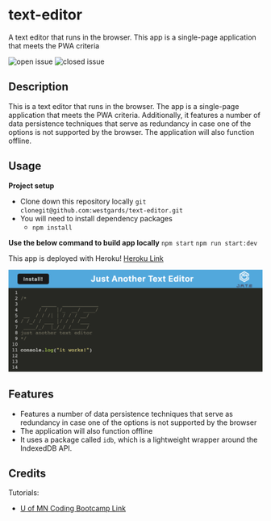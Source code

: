 # text-editor

A text editor that runs in the browser. This app is a single-page application that meets the PWA criteria

![open issue](https://img.shields.io/github/issues-raw/westgards/text-editor)
![closed issue](https://img.shields.io/github/issues-closed-raw/westgards/text-editor)

## Description

This is a text editor that runs in the browser. The app is a single-page application that meets the PWA criteria. Additionally, it features a number of data persistence techniques that serve as redundancy in case one of the options is not supported by the browser. The application will also function offline.

## Usage

**Project setup**

- Clone down this repository locally
  `git clonegit@github.com:westgards/text-editor.git`
- You will need to install dependency packages
  - `npm install`

**Use the below command to build app locally**
`npm start`
`npm run start:dev`

This app is deployed with Heroku!
[Heroku Link](https://gentle-shore-49089.herokuapp.com/)

![JATE](/client/src/images/j.a.t.e.png)

## Features

- Features a number of data persistence techniques that serve as redundancy in case one of the options is not supported by the browser
- The application will also function offline
- It uses a package called `idb`, which is a lightweight wrapper around the IndexedDB API.

## Credits

Tutorials:

- [U of MN Coding Bootcamp Link](https://github.com/coding-boot-camp)
